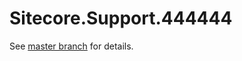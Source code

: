 # Sitecore.Support.444444

See [master branch](https://github.com/sitecoresupport/Sitecore.Support.444444) for details.